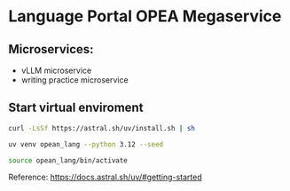 # Language Portal OPEA Megaservice

## Microservices:
- vLLM microservice 
- writing practice microservice

## Start virtual enviroment

``` sh
curl -LsSf https://astral.sh/uv/install.sh | sh

uv venv opean_lang --python 3.12 --seed

source opean_lang/bin/activate
```

Reference: https://docs.astral.sh/uv/#getting-started

